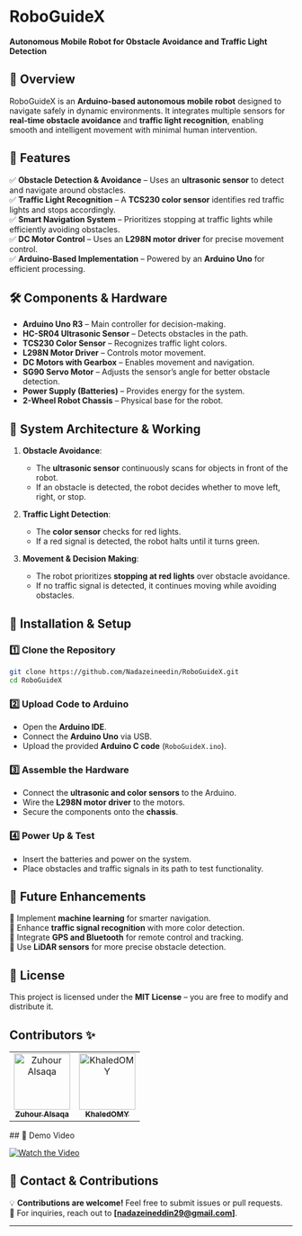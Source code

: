 # **RoboGuideX**  
**Autonomous Mobile Robot for Obstacle Avoidance and Traffic Light Detection**  

## **📌 Overview**  
RoboGuideX is an **Arduino-based autonomous mobile robot** designed to navigate safely in dynamic environments. It integrates multiple sensors for **real-time obstacle avoidance** and **traffic light recognition**, enabling smooth and intelligent movement with minimal human intervention.  

## **🔹 Features**  
✅ **Obstacle Detection & Avoidance** – Uses an **ultrasonic sensor** to detect and navigate around obstacles.  
✅ **Traffic Light Recognition** – A **TCS230 color sensor** identifies red traffic lights and stops accordingly.  
✅ **Smart Navigation System** – Prioritizes stopping at traffic lights while efficiently avoiding obstacles.  
✅ **DC Motor Control** – Uses an **L298N motor driver** for precise movement control.  
✅ **Arduino-Based Implementation** – Powered by an **Arduino Uno** for efficient processing.  

## **🛠️ Components & Hardware**  
- **Arduino Uno R3** – Main controller for decision-making.  
- **HC-SR04 Ultrasonic Sensor** – Detects obstacles in the path.  
- **TCS230 Color Sensor** – Recognizes traffic light colors.  
- **L298N Motor Driver** – Controls motor movement.  
- **DC Motors with Gearbox** – Enables movement and navigation.  
- **SG90 Servo Motor** – Adjusts the sensor’s angle for better obstacle detection.  
- **Power Supply (Batteries)** – Provides energy for the system.  
- **2-Wheel Robot Chassis** – Physical base for the robot.  

## **🔧 System Architecture & Working**  
1. **Obstacle Avoidance**:  
   - The **ultrasonic sensor** continuously scans for objects in front of the robot.  
   - If an obstacle is detected, the robot decides whether to move left, right, or stop.  

2. **Traffic Light Detection**:  
   - The **color sensor** checks for red lights.  
   - If a red signal is detected, the robot halts until it turns green.  

3. **Movement & Decision Making**:  
   - The robot prioritizes **stopping at red lights** over obstacle avoidance.  
   - If no traffic signal is detected, it continues moving while avoiding obstacles.  

## **📜 Installation & Setup**  
### **1️⃣ Clone the Repository**  
```bash
git clone https://github.com/Nadazeineedin/RoboGuideX.git
cd RoboGuideX
```
### **2️⃣ Upload Code to Arduino**  
- Open the **Arduino IDE**.  
- Connect the **Arduino Uno** via USB.  
- Upload the provided **Arduino C code** (`RoboGuideX.ino`).  

### **3️⃣ Assemble the Hardware**  
- Connect the **ultrasonic and color sensors** to the Arduino.  
- Wire the **L298N motor driver** to the motors.  
- Secure the components onto the **chassis**.  

### **4️⃣ Power Up & Test**  
- Insert the batteries and power on the system.  
- Place obstacles and traffic signals in its path to test functionality.  

## **📌 Future Enhancements**  
🔹 Implement **machine learning** for smarter navigation.  
🔹 Enhance **traffic signal recognition** with more color detection.  
🔹 Integrate **GPS and Bluetooth** for remote control and tracking.  
🔹 Use **LiDAR sensors** for more precise obstacle detection.  

## **📄 License**  
This project is licensed under the **MIT License** – you are free to modify and distribute it.


## Contributors ✨

<table>
  <tr>
    <td align="center">
      <a href="https://github.com/zuhouralsaqa">
        <img src="https://github.com/zuhouralsaqa.png" width="100px;" alt="Zuhour Alsaqa"/>
        <br /><sub><b>Zuhour Alsaqa</b></sub>
      </a>
    </td>
    <td align="center">
      <a href="https://github.com/KhaledOMY">
        <img src="https://github.com/KhaledOMY.png" width="100px;" alt="KhaledOMY"/>
        <br /><sub><b>KhaledOMY</b></sub>
      </a>
    </td>
  </tr>
</table>
## 🎥 Demo Video

[![Watch the Video](https://img.youtube.com/vi/VIDEO_ID/maxresdefault.jpg)](https://www.youtube.com/watch?v=VIDEO_ID)


## **📩 Contact & Contributions**  
💡 **Contributions are welcome!** Feel free to submit issues or pull requests.  
📧 For inquiries, reach out to **[nadazeineddin29@gmail.com]**.  

---
